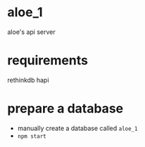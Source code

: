 # aloe_1

aloe's api server

# requirements

rethinkdb
hapi

# prepare a database

- manually create a database called `aloe_1`
- `npm start`

